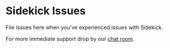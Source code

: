 # Sidekick Issues

File issues here when you've experienced issues with Sidekick.

For more immediate support drop by our [chat room](https://gitter.im/SidekickJS/support).
